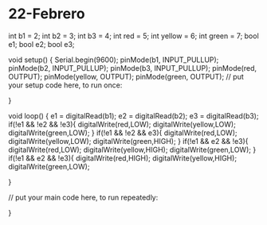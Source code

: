 # 22-Febrero
int b1 = 2;
int b2 = 3;
int b3 = 4;
int red = 5;
int yellow = 6;
int green = 7;
bool e1;
bool e2;
bool e3;


void setup() {
Serial.begin(9600); 
pinMode(b1, INPUT_PULLUP);
pinMode(b2, INPUT_PULLUP);
pinMode(b3, INPUT_PULLUP);
pinMode(red, OUTPUT);
pinMode(yellow, OUTPUT);
pinMode(green, OUTPUT);
  // put your setup code here, to run once:

}

void loop() {
e1 = digitalRead(b1);
e2 = digitalRead(b2);
e3 = digitalRead(b3);
if(!e1 && !e2 && !e3){
  digitalWrite(red,LOW);
  digitalWrite(yellow,LOW);
  digitalWrite(green,LOW);
}
if(!e1 && !e2 && e3){
  digitalWrite(red,LOW);
  digitalWrite(yellow,LOW);
  digitalWrite(green,HIGH);
}
if(!e1 && e2 && !e3){
  digitalWrite(red,LOW);
  digitalWrite(yellow,HIGH);
  digitalWrite(green,LOW);
}
if(!e1 && e2 && !e3){
  digitalWrite(red,HIGH);
  digitalWrite(yellow,HIGH);
  digitalWrite(green,LOW);
  
}

  // put your main code here, to run repeatedly:

}
